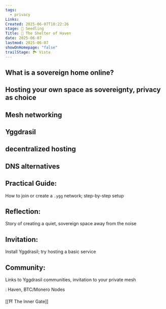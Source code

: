 ```yaml
---
tags:
  - privacy
Links: 
Created: 2025-06-07T18:22:26
stage: 🌱 Seedling
Title: 🏡 The Shelter of Haven
date: 2025-06-07
lastmod: 2025-06-07
showOnHomepage: "false"
trailStage: 🏞 Vista
---
```

## What is a sovereign home online?

## Hosting your own space as sovereignty, privacy as choice

## Mesh networking
## Yggdrasil
## decentralized hosting
## DNS alternatives

## Practical Guide: 
How to join or create a `.ygg` network; step-by-step setup

## Reflection: 
Story of creating a quiet, sovereign space away from the noise

## Invitation:
Install Yggdrasil; try hosting a basic service

## Community: 
Links to Yggdrasil communities, invitation to your private mesh

: Haven, BTC/Monero Nodes

[[⛩ The Inner Gate]]